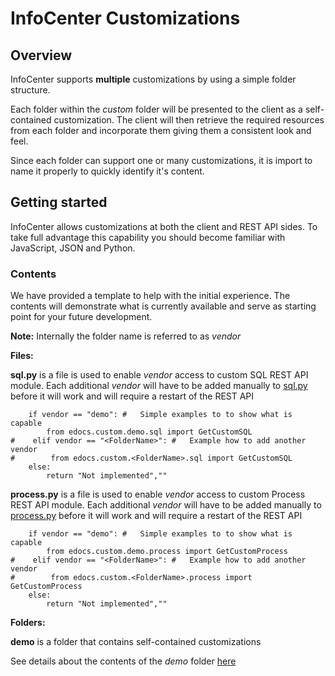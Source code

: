 # InfoCenter Customizations
## Overview
InfoCenter supports **multiple** customizations by using a simple folder structure.

Each folder within the *custom* folder will be presented to the client as a self-contained customization. The client will then retrieve the required resources from each folder and incorporate them giving them a consistent look and feel.

Since each folder can support one or many customizations, it is import to name it properly to quickly identify it's content.


## Getting started
InfoCenter allows customizations at both the client and REST API sides. To take full advantage this capability you should become familiar with JavaScript, JSON and Python.



### Contents
We have provided a template to help with the initial experience. The contents will demonstrate what is currently available and serve as starting point for your future development.

**Note:** Internally the folder name is referred to as *vendor*

**Files:**

**sql.py** is a file is used to enable *vendor* access to custom SQL REST API module. Each additional *vendor* will have to be added manually to [sql.py](./sql.py) before it will work and will require a restart of the REST API
```
    if vendor == "demo": #   Simple examples to to show what is capable
        from edocs.custom.demo.sql import GetCustomSQL
#    elif vendor == "<FolderName>": #   Example how to add another vendor
#        from edocs.custom.<FolderName>.sql import GetCustomSQL
    else:
        return "Not implemented",""
```


**process.py** is a file is used to enable *vendor* access to custom Process REST API module. Each additional *vendor* will have to be added manually to [process.py](./process.py) before it will work and will require a restart of the REST API
```
    if vendor == "demo": #   Simple examples to to show what is capable
        from edocs.custom.demo.process import GetCustomProcess
#    elif vendor == "<FolderName>": #   Example how to add another vendor
#        from edocs.custom.<FolderName>.process import GetCustomProcess
    else:
        return "Not implemented",""
```

**Folders:**

**demo** is a folder that contains self-contained customizations

See details about the contents of the *demo* folder [here](./demo/README.md)